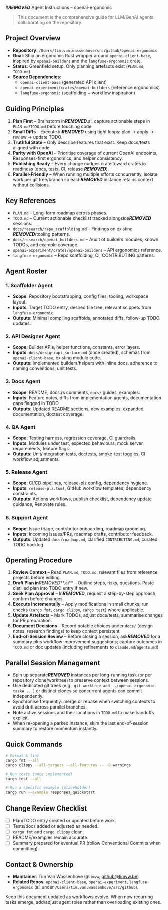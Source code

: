 #***REMOVED*** Agent Instructions – openai-ergonomic

> This document is the comprehensive guide for LLM/GenAI agents collaborating on the repository.

## Project Overview
- **Repository**: `/Users/tim.van.wassenhove/src/github/openai-ergonomic`
- **Goal**: Ship an ergonomic Rust wrapper around `openai-client-base`, inspired by `openai-builders` and the `langfuse-ergonomic` crate.
- **Status**: Greenfield setup. Only planning artefacts exist (`PLAN.md`, `TODO.md`).
- **Source Dependencies**:
  - `openai-client-base` (generated API client)
  - `openai-experiment/crates/openai-builders` (reference ergonomics)
  - `langfuse-ergonomic` (scaffolding + workflow inspiration)

## Guiding Principles
1. **Plan First** – Brainstorm in***REMOVED***.ai, capture actionable steps in `PLAN.md`/`TODO.md` before touching code.
2. **Small Diffs** – Execute in***REMOVED*** using tight loops: plan → apply → review → update TODO.
3. **Truthful State** – Only describe features that exist. Keep docs/tests aligned with code.
4. **Parity with OpenAI** – Prioritise coverage of current OpenAI endpoints, Responses-first ergonomics, and helper consistency.
5. **Publishing Ready** – Every change nudges crate toward crates.io readiness (docs, tests, CI, release ***REMOVED***).
6. **Parallel-Friendly** – When running multiple efforts concurrently, isolate work per git tree/branch so each***REMOVED*** instance retains context without collisions.

## Key References
- `PLAN.md` – Long-form roadmap across phases.
- `TODO.md` – Current actionable checklist tracked alongside***REMOVED*** sessions.
- `docs/research/repo_scaffolding.md` – Findings on existing ***REMOVED***/tooling patterns.
- `docs/research/openai_builders.md` – Audit of builders modules, known TODOs, and example coverage.
- `openai-experiment/crates/openai-builders` – API ergonomics reference.
- `langfuse-ergonomic` – Repo scaffolding, CI, CONTRIBUTING patterns.

## Agent Roster

### 1. Scaffolder Agent
- **Scope**: Repository bootstrapping, config files, tooling, workspace layout.
- **Inputs**: Target TODO entry, desired file tree, relevant snippets from `langfuse-ergonomic`.
- **Outputs**: Minimal compiling scaffolds, annotated diffs, follow-up TODO updates.

### 2. API Designer Agent
- **Scope**: Builder APIs, helper functions, constants, error layers.
- **Inputs**: `docs/design/api_surface.md` (once created), schemas from `openai-client-base`, existing module code.
- **Outputs**: Implemented builders/helpers with inline docs, adherence to naming conventions, unit tests.

### 3. Docs Agent
- **Scope**: README, docs.rs comments, `docs/` guides, examples.
- **Inputs**: Feature notes, diffs from implementation agents, documentation gaps flagged in TODO.
- **Outputs**: Updated README sections, new examples, expanded documentation, doctest coverage.

### 4. QA Agent
- **Scope**: Testing harness, regression coverage, CI guardrails.
- **Inputs**: Modules under test, expected behaviours, mock server requirements, feature flags.
- **Outputs**: Unit/integration tests, doctests, smoke-test toggles, CI workflow adjustments.

### 5. Release Agent
- **Scope**: CI/CD pipelines, release-plz config, dependency hygiene.
- **Inputs**: `release-plz.toml`, GitHub workflow templates, dependency constraints.
- **Outputs**: Actions workflows, publish checklist, dependency update guidance, Renovate rules.

### 6. Support Agent
- **Scope**: Issue triage, contributor onboarding, roadmap grooming.
- **Inputs**: Incoming issues/PRs, roadmap drafts, contributor feedback.
- **Outputs**: Updated `docs/roadmap.md`, clarified `CONTRIBUTING.md`, curated TODO backlog.

## Operating Procedure
1. **Review Context** – Read `PLAN.md`, `TODO.md`, relevant files from reference projects before editing.
2. **Draft Plan in***REMOVED***.ai** – Outline steps, risks, questions. Paste distilled plan into TODO entry if new.
3. **Seek Plan Approval** – In***REMOVED***, request a step-by-step approach; confirm before changes.
4. **Execute Incrementally** – Apply modifications in small chunks, run checks (`cargo fmt`, `cargo clippy`, `cargo test`) where applicable.
5. **Update Artefacts** – Mark TODOs, adjust docs/tests, summarise changes for PR preparation.
6. **Document Decisions** – Record notable choices under `docs/` (design notes, research findings) to keep context persistent.
7. **End-of-Session Review** – Before closing a session, ask***REMOVED*** for a summary plus workflow improvement suggestions; capture outcomes in `TODO.md` or doc updates (including refinements to `claude.md`/`agents.md`).

## Parallel Session Management
- Spin up separate***REMOVED*** instances per long-running task (or per repository clone/worktree) to preserve context between sessions.
- Use dedicated git trees (e.g., `git worktree add ../openai-ergonomic-taskA ...`) or distinct clones so concurrent agents can commit independently.
- Synchronise frequently: merge or rebase when switching contexts to avoid drift across parallel branches.
- Note active sessions and their locations in `TODO.md` to make handoffs explicit.
- When re-opening a parked instance, skim the last end-of-session summary to restore momentum instantly.

## Quick Commands
```bash
# Format & lint
cargo fmt --all
cargo clippy --all-targets --all-features -- -D warnings

# Run tests (once implemented)
cargo test --all

# Run a specific example (placeholder)
cargo run --example responses_quickstart
```

## Change Review Checklist
- [ ] Plan/TODO entry created or updated before work.
- [ ] Tests/docs added or adjusted as needed.
- [ ] `cargo fmt` and `cargo clippy` clean.
- [ ] README/examples remain accurate.
- [ ] Summary prepared for eventual PR (follow Conventional Commits when committing).

## Contact & Ownership
- **Maintainer**: Tim Van Wassenhove (`@timvw`, github@timvw.be)
- **Related Repos**: `openai-client-base`, `openai-experiment`, `langfuse-ergonomic` (all under `/Users/tim.van.wassenhove/src/github`).

Keep this document updated as workflows evolve. When new recurring tasks emerge, add/adjust agent roles rather than overloading existing ones.
